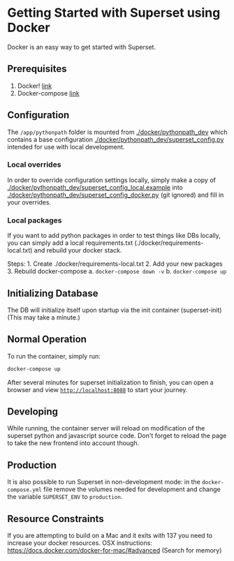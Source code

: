 <!--
Licensed to the Apache Software Foundation (ASF) under one
or more contributor license agreements.  See the NOTICE file
distributed with this work for additional information
regarding copyright ownership.  The ASF licenses this file
to you under the Apache License, Version 2.0 (the
"License"); you may not use this file except in compliance
with the License.  You may obtain a copy of the License at

  http://www.apache.org/licenses/LICENSE-2.0

Unless required by applicable law or agreed to in writing,
software distributed under the License is distributed on an
"AS IS" BASIS, WITHOUT WARRANTIES OR CONDITIONS OF ANY
KIND, either express or implied.  See the License for the
specific language governing permissions and limitations
under the License.
-->

# Getting Started with Superset using Docker

Docker is an easy way to get started with Superset. 

## Prerequisites

1. Docker! [link](https://www.docker.com/get-started)
1. Docker-compose [link](https://docs.docker.com/compose/install/)

## Configuration

The `/app/pythonpath` folder is mounted from [./docker/pythonpath_dev](./pythonpath_dev) 
which contains a base configuration [./docker/pythonpath_dev/superset_config.py](./pythonpath_dev/superset_config.py) 
intended for use with local development.

### Local overrides

In order to override configuration settings locally, simply make a copy of [./docker/pythonpath_dev/superset_config_local.example](./pythonpath_dev/superset_config_local.example)
into [./docker/pythonpath_dev/superset_config_docker.py](./pythonpath_dev/superset_config_docker.py) (git ignored) and fill in your overrides.

### Local packages

If you want to add python packages in order to test things like DBs locally, you can simply add a local requirements.txt (./docker/requirements-local.txt)
and rebuild your docker stack.

Steps:
    1. Create ./docker/requirements-local.txt
    2. Add your new packages
    3. Rebuild docker-compose
        a. `docker-compose down -v`
        b. `docker-compose up`

## Initializing Database

The DB will initialize itself upon startup via the init container (superset-init)
(This may take a minute.)

## Normal Operation

To run the container, simply run:

```bash
docker-compose up
```

After several minutes for superset initialization to finish, you can open a browser and view [`http://localhost:8088`](http://localhost:8088) 
to start your journey.

## Developing

While running, the container server will reload on modification of the superset python and javascript source code.
Don't forget to reload the page to take the new frontend into account though.

## Production

It is also possible to run Superset in non-development mode: in the `docker-compose.yml` file remove
the volumes needed for development and change the variable `SUPERSET_ENV` to `production`.

## Resource Constraints

If you are attempting to build on a Mac and it exits with 137 you need to increase your docker resources.
OSX instructions: https://docs.docker.com/docker-for-mac/#advanced (Search for memory)

